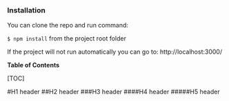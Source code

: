 ### Installation

You can clone the repo and run command:

`$ npm install` from the project root folder

If the project will not run automatically you can go to:
http://localhost:3000/

**Table of Contents**

[TOC]

#H1 header
##H2 header
###H3 header
####H4 header
#####H5 header
